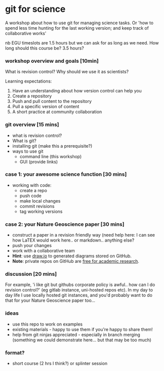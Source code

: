 # git for science

A workshop about how to use git for managing science tasks. Or 'how to spend less time hunting for the last working version; and keep track of collaborative works'

nb EGU timeslots are 1.5 hours but we can ask for as long as we need. How long should this course be? 3.5 hours?

### workshop overview and goals [10min]

What is revision control? Why should we use it as scientists?

Learning expectations:
1. Have an understanding about how version control can help you
2. Create a repository
2. Push and pull content to the repository
4. Pull a specific version of content
5. A short practice at community collaboration

### git overview [15 mins]

- what is revision control?
- What is git?
- installing git (make this a prerequisite?)
- ways to use git
    - command line (this workshop)
    - GUI (provide links)
    
### case 1: your awesome science function [30 mins]

- working with code:
   - create a repo
   - push code
   - make local changes
   - commit revisions
   - tag working versions
   
### case 2: your Nature Geoscience paper [30 mins]
   
- construct a paper in a revision friendly way (need help here: I can see how LaTEX would work here.. or markdown.. anything else?
- push your changes
- work with a collaborative team
- **Hint**: use [draw.io](https://www.draw.io/) to generated diagrams stored on GitHub. 
- **Note**: private repos on GitHub are [free for academic research](https://help.github.com/articles/applying-for-an-academic-research-discount/). 

### discussion [20 mins]

For example, 'i like git but githubs corporate policy is awful.. how can I do revision control?' (eg gitlab instance, uni-hosted repos etc). In my day to day life I use locally hosted git instances, and you'd probably want to do that for your Nature Geoscience paper too...

### ideas
- use this repo to work on examples
- existing materials - happy to use them if you're happy to share them!
- help from git ninjas appreciated - especially in branch merging (something we could demonstrate here... but that may be too much)

### format?
- short course (2 hrs I think?) or splinter session



